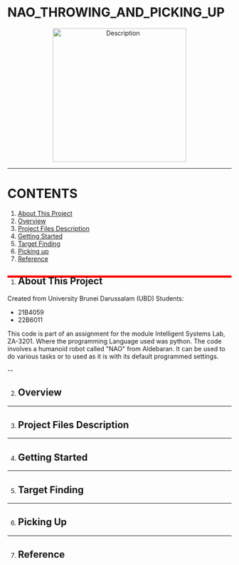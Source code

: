 # NAO_THROWING_AND_PICKING_UP

<div align="center">
  <img src="https://github.com/user-attachments/assets/6fb66904-c973-4e02-b37a-a3b642910db3" alt="Description" width="300"/>
</div>

---

# **CONTENTS**
1. [About This Project](#About-This-Project)
2. [Overview](#Overview)
3. [Project Files Description](#Projet-Files-Description)
4. [Getting Started](#Getting-Started)
5. [Target Finding](#Target-Findng)
6. [Picking up](#Picking-Up)
7. [Reference](Reference)


<div style="border: 0; height: 5px; background-color: Red; margin: 20px 0;">



1. ## About This Project

Created from University Brunei Darussalam (UBD) Students:
- 21B4059
- 22B6011

This code is part of an assignment for the module Intelligent Systems Lab, ZA-3201. Where the programming Language used was python. The code involves a humanoid robot called "NAO" from Aldebaran. It can be used to do various tasks or to used as it is with its default programmed settings. 

--

2. ## Overview

---
3. ## Project Files Description

---
4. ## Getting Started

---
5. ## Target Finding

---
6. ## Picking Up

---
7. ## Reference




